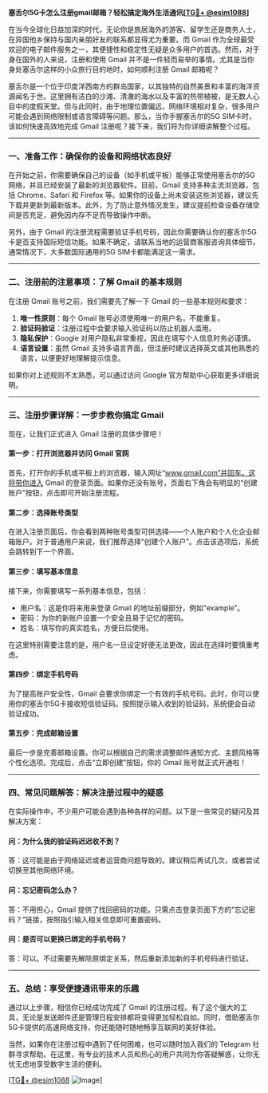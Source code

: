 **塞舌尔5G卡怎么注册gmail邮箱？轻松搞定海外生活通讯[[TG💪+ @esim1088](https://t.me/s/esim1088)]**

在当今全球化日益加深的时代，无论你是旅居海外的游客、留学生还是商务人士，在异国他乡保持与国内亲朋好友的联系都显得尤为重要。而 Gmail 作为全球最受欢迎的电子邮件服务之一，其便捷性和稳定性无疑是众多用户的首选。然而，对于身在国外的人来说，注册和使用 Gmail 并不是一件轻而易举的事情。尤其是当你身处塞舌尔这样的小众旅行目的地时，如何顺利注册 Gmail 邮箱呢？

塞舌尔是一个位于印度洋西南方的群岛国家，以其独特的自然美景和丰富的海洋资源闻名于世。这里拥有洁白的沙滩、清澈的海水以及丰富的热带植被，是无数人心目中的度假天堂。但与此同时，由于地理位置偏远，网络环境相对复杂，很多用户可能会遇到网络限制或语言障碍等问题。那么，当你手握塞舌尔的5G SIM卡时，该如何快速高效地完成 Gmail 注册呢？接下来，我们将为你详细讲解整个过程。

---

### **一、准备工作：确保你的设备和网络状态良好**

在开始之前，你需要确保自己的设备（如手机或平板）能够正常使用塞舌尔的5G网络，并且已经安装了最新的浏览器软件。目前，Gmail 支持多种主流浏览器，包括 Chrome、Safari 和 Firefox 等。如果你的设备上尚未安装这些浏览器，建议先下载并更新到最新版本。此外，为了防止意外情况发生，建议提前检查设备存储空间是否充足，避免因内存不足而导致操作中断。

另外，由于 Gmail 的注册流程需要验证手机号码，因此你需要确认你的塞舌尔5G卡是否支持国际短信功能。如果不确定，请联系当地的运营商客服咨询具体细节。通常情况下，大多数国际通用的5G SIM卡都能满足这一需求。

---

### **二、注册前的注意事项：了解 Gmail 的基本规则**

在注册 Gmail 账号之前，我们需要先了解一下 Gmail 的一些基本规则和要求：

1. **唯一性原则**：每个 Gmail 账号必须使用唯一的用户名，不能重复。
2. **验证码验证**：注册过程中会要求输入验证码以防止机器人滥用。
3. **隐私保护**：Google 对用户隐私非常重视，因此在填写个人信息时务必谨慎。
4. **语言设置**：虽然 Gmail 支持多语言界面，但注册时建议选择英文或其他熟悉的语言，以便更好地理解提示信息。

如果你对上述规则不太熟悉，可以通过访问 Google 官方帮助中心获取更多详细说明。

---

### **三、注册步骤详解：一步步教你搞定 Gmail**

现在，让我们正式进入 Gmail 注册的具体步骤吧！

#### **第一步：打开浏览器并访问 Gmail 官网**

首先，打开你的手机或平板上的浏览器，输入网址“www.gmail.com”并回车。这将带你进入 Gmail 的登录页面。如果你还没有账号，页面右下角会有明显的“创建账户”按钮，点击即可开始注册流程。

#### **第二步：选择账号类型**

在进入注册页面后，你会看到两种账号类型可供选择——个人账户和个人化企业邮箱账户。对于普通用户来说，我们推荐选择“创建个人账户”。点击该选项后，系统会跳转到下一个界面。

#### **第三步：填写基本信息**

接下来，你需要填写一系列基本信息，包括：
- 用户名：这是你将来用来登录 Gmail 的地址前缀部分，例如“example”。
- 密码：为你的新账户设置一个安全且易于记忆的密码。
- 姓名：填写你的真实姓名，方便日后使用。

在这里特别需要注意的是，用户名一旦设定好便无法更改，因此在选择时要慎重考虑。

#### **第四步：绑定手机号码**

为了提高账户安全性，Gmail 会要求你绑定一个有效的手机号码。此时，你可以使用你的塞舌尔5G卡接收短信验证码。按照提示输入收到的验证码，系统便会自动验证成功。

#### **第五步：完成邮箱设置**

最后一步是完善邮箱设置。你可以根据自己的需求调整邮件通知方式、主题风格等个性化选项。完成后，点击“立即创建”按钮，你的 Gmail 账号就正式开通啦！

---

### **四、常见问题解答：解决注册过程中的疑惑**

在实际操作中，不少用户可能会遇到各种各样的问题。以下是一些常见的疑问及其解决方案：

#### **问：为什么我的验证码迟迟收不到？**
答：这可能是由于网络延迟或者运营商问题导致的。建议稍后再试几次，或者尝试切换至其他网络环境。

#### **问：忘记密码怎么办？**
答：不用担心，Gmail 提供了找回密码的功能。只需点击登录页面下方的“忘记密码？”链接，按照指引输入相关信息即可重置密码。

#### **问：是否可以更换已绑定的手机号码？**
答：可以。不过需要先解除原绑定关系，然后重新添加新的手机号码进行验证。

---

### **五、总结：享受便捷通讯带来的乐趣**

通过以上步骤，相信你已经成功完成了 Gmail 的注册过程。有了这个强大的工具，无论是发送邮件还是管理日程安排都将变得更加轻松自如。同时，借助塞舌尔5G卡提供的高速网络支持，你还能随时随地畅享互联网的美好体验。

当然，如果你在注册过程中遇到了任何困难，也可以随时加入我们的 Telegram 社群寻求帮助。在这里，有专业的技术人员和热心的用户共同为你答疑解惑，让你无忧无虑地享受数字生活的便利。

[[TG💪+ @esim1088](https://t.me/s/esim1088) ![Image](https://i.postimg.cc/4NQfJmqS/Snipaste-2025-05-13-00-14-12.png)]
